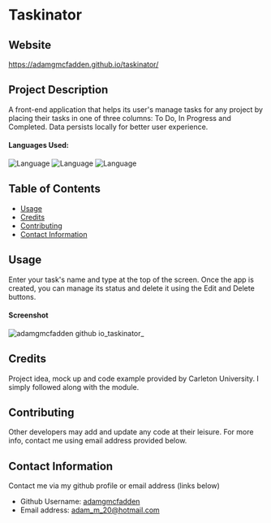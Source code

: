 # Taskinator

## Website

https://adamgmcfadden.github.io/taskinator/

## Project Description

A front-end application that helps its user's manage tasks for any project by placing their tasks in one of three columns: To Do, In Progress and Completed. Data persists locally for better user experience. 

#### Languages Used: 

![Language](https://img.shields.io/badge/HTML-green.svg "Language Badge")
![Language](https://img.shields.io/badge/CSS-blue.svg "Language Badge")
![Language](https://img.shields.io/badge/JavaScript-red.svg "Language Badge")

## Table of Contents

- [Usage](#usage)
- [Credits](#credits)
- [Contributing](#contributing)
- [Contact Information](#contact-information)

## Usage

Enter your task's name and type at the top of the screen. Once the app is created, you can manage its status and delete it using the Edit and Delete buttons.

#### Screenshot 

![adamgmcfadden github io_taskinator_](https://user-images.githubusercontent.com/83710803/137538284-6e70531b-a252-4143-bf3f-879e1f4e0a18.png)

## Credits

Project idea, mock up and code example provided by Carleton University. I simply followed along with the module. 

## Contributing

Other developers may add and update any code at their leisure. For more info, contact me using email address provided below.

## Contact Information

Contact me via my github profile or email address (links below)

- Github Username: [adamgmcfadden](https://github.com/adamgmcfadden)
- Email address: adam_m_20@hotmail.com
